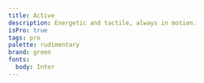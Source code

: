 ```yaml
---
title: Active
description: Energetic and tactile, always in motion.
isPro: true
tags: pro
palette: rudimentary
brand: green
fonts:
  body: Inter
---
```


